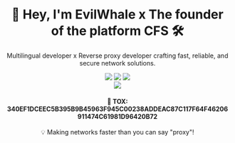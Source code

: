 <div align="center">
  <h1>👋 Hey, I'm EvilWhale x The founder of the platform CFS 🛠️</h1>
  <p>Multilingual developer x Reverse proxy developer crafting fast, reliable, and secure network solutions.</p>
  <img src="https://img.shields.io/badge/Nginx-009639?logo=nginx&logoColor=white&style=flat-square" />
  <img src="https://img.shields.io/badge/HAProxy-1E90FF?logo=haproxy&logoColor=white&style=flat-square" />
  <img src="https://img.shields.io/badge/Kubernetes-326CE5?logo=kubernetes&logoColor=white&style=flat-square" />
</div>

<div align="center">
<img src="https://github.com/user-attachments/assets/21872a1b-9b24-4f7f-a04b-8b7c4261d25e" />

<div align="center">
<h4>👋 TOX: 340EF1DCEEC5B395B9B45963F945C00238ADDEAC87C117F64F46206911474C61981D96420B72</h4>

<div align="center">
  <p>💡 Making networks faster than you can say "proxy"!</p>
</div>
